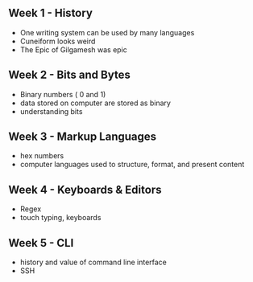 ## Week 1 - History
- One writing system can be used by many languages
- Cuneiform looks weird
- The Epic of Gilgamesh was epic
## Week 2 - Bits and Bytes
- Binary numbers ( 0 and 1)
- data stored on computer are stored as binary
- understanding bits 
## Week 3 - Markup Languages
- hex numbers
- computer languages used to structure, format, and present content
## Week 4 - Keyboards & Editors 
- Regex
- touch typing, keyboards
## Week 5 - CLI
- history and value of command line interface
- SSH

 
